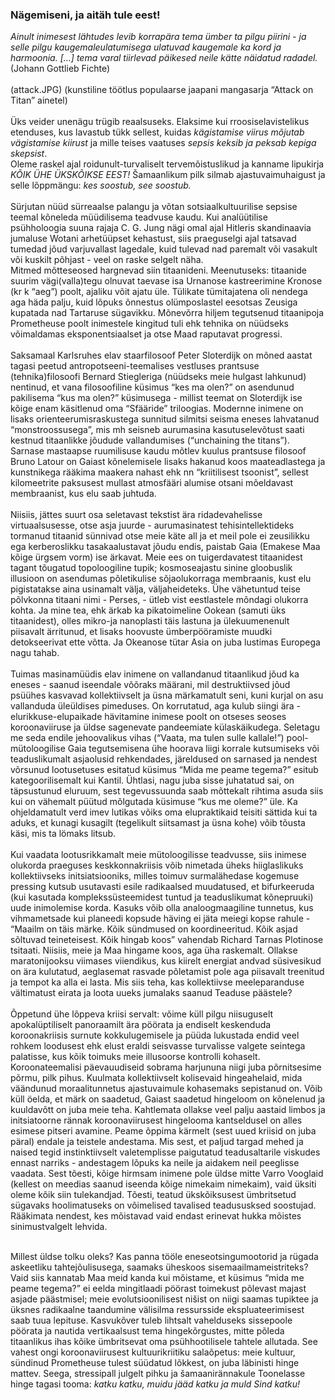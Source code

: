### Nägemiseni, ja aitäh tule eest!
<i>
Ainult inimesest lähtudes levib korrapära tema ümber ta pilgu piirini - ja selle pilgu kaugemaleulatumisega ulatuvad kaugemale ka kord ja harmoonia. […] tema varal tiirlevad päikesed neile kätte näidatud radadel. </i>(Johann Gottlieb Fichte)
<br><br>
(attack.JPG)
(kunstiline töötlus populaarse jaapani mangasarja “Attack on Titan” ainetel)
<br><br>
Üks veider unenägu trügib reaalsuseks. Elaksime kui rroosiselavistelikus etenduses, kus lavastub tükk sellest, kuidas <i>kägistamise viirus mõjutab vägistamise kiirust</i> ja mille teises vaatuses <i>sepsis keksib ja peksab kepiga skepsist</i>. 
<br>Oleme raskel ajal roidunult-turvaliselt tervemõistuslikud ja kanname lipukirja <i>KÕIK ÜHE ÜKSKÕIKSE EEST!</i>  Šamaanlikum pilk silmab ajastuvaimuhaigust ja selle lõppmängu: <i>kes soostub, see soostub.</i> 
<br><br>
Sürjutan nüüd sürreaalse palangu ja võtan sotsiaalkultuurilise sepsise teemal kõneleda müüdilisema teadvuse kaudu. Kui analüütilise psühholoogia suuna rajaja C. G. Jung nägi omal ajal Hitleris skandinaavia jumaluse Wotani arhetüüpset kehastust, siis praeguselgi ajal tatsavad tumedad jõud varjuvallast lagedale, kuid tulevad nad paremalt või vasakult või kuskilt põhjast - veel on raske selgelt näha.   
<br>  
Mitmed mõtteseosed hargnevad siin titaanideni. Meenutuseks: titaanide suurim vägi(valla)tegu olnuvat taevase isa Urnanose kastreerimine Kronose (kr k “aeg”) poolt, ajaliku võit ajatu üle. Tülikate tümitajatena oli nendega aga häda palju, kuid lõpuks õnnestus olümposlastel eesotsas Zeusiga kupatada nad Tartaruse sügavikku. 
Mõnevõrra hiljem tegutsenud titaanipoja Prometheuse poolt inimestele kingitud tuli ehk tehnika on nüüdseks võimaldamas eksponentsiaalset ja otse Maad raputavat progressi.
<br><br>
Saksamaal Karlsruhes elav staarfilosoof Peter Sloterdijk on mõned aastat tagasi peetud antropotseeni-teemalises vestluses prantsuse (tehnika)filosoofi Bernard Stiegleriga  (nüüdseks meie hulgast lahkunud) nentinud, et vana filosoofiline küsimus “kes ma olen?” on asendunud pakilisema “kus ma olen?” küsimusega - millist teemat on Sloterdijk ise kõige enam käsitlenud oma “Sfääride” triloogias. Modernne inimene on lisaks orienteerumisraskustega sunnitud silmitsi seisma eneses lahvatanud “monstroossusega”, mis mh seisneb aurumasina kasutuselevõtust saati kestnud titaanlikke jõudude vallandumises (“unchaining the titans”).  
Sarnase mastaapse ruumilisuse kaudu mõtlev kuulus prantsuse filosoof Bruno Latour on Gaiast kõnelemisele lisaks hakanud koos maateadlastega ja kunstnikega rääkima  maakera nahast ehk nn “kriitilisest tsoonist”, sellest kilomeetrite paksusest mullast atmosfääri alumise otsani mõeldavast membraanist, kus elu saab juhtuda.
<br><br>
Niisiis, jättes suurt osa seletavast tekstist ära ridadevahelisse virtuaalsusesse, otse asja juurde - aurumasinatest tehisintellektideks tormanud titaanid sünnivad otse meie käte all ja et meil pole ei zeusilikku ega kerberoslikku tasakaalustavat jõudu endis, paistab Gaia (Emakese Maa kõige ürgsem vorm) ise ärkavat. Meie ees on tuigerdavatest titaanidest tagant tõugatud topoloogiline tupik; kosmoseajastu sinine gloobuslik illusioon on asendumas põletikulise sõjaolukorraga membraanis, kust elu pigistatakse aina usinamalt välja, väljaheideteks.  
Ühe vähetuntud teise põlvkonna titaani nimi - Perses, - ütleb vist eestlastele mõndagi olukorra kohta. Ja mine tea, ehk ärkab ka pikatoimeline Ookean (samuti üks titaanidest), olles  mikro-ja nanoplasti täis lastuna ja ülekuumenenult piisavalt ärritunud, et lisaks hoovuste ümberpööramiste muudki detokseerivat ette võtta. Ja Okeanose tütar Asia on juba lustimas Europega nagu tahab.   
<br><br>
Tuimas masinamüüdis elav inimene on vallandanud titaanlikud jõud ka eneses - saanud iseendale võõraks määrani, mil destruktiivsed jõud psüühes kasvavad kollektiivselt ja üsna märkamatult seni, kuni kurjal on asu vallanduda üleüldises pimeduses. 
On korrutatud, aga kulub siingi ära - elurikkuse-elupaikade hävitamine inimese poolt on otseses seoses koroonaviiruse ja üldse sagenevate pandeemiate külaskäikudega. 
Seletagu me seda endile jehoovalikus vihas (“Vaata, ma tulen sulle kallale!”) pool-mütoloogilise Gaia tegutsemisena ühe hoorava liigi korrale kutsumiseks või teaduslikumalt asjaolusid rehkendades, järeldused on sarnased ja nendest võrsunud lootusetuses esitatud küsimus “Mida me peame tegema?” esitub kategoorilisemalt kui Kantil. Ühtlasi, nagu juba sisse juhatatud sai, on täpsustunud eluruum, sest tegevussuunda saab mõttekalt rihtima asuda siis kui on vähemalt püütud mõlgutada küsimuse “kus me oleme?” üle. Ka ohjeldamatult verd imev lutikas võiks oma elupraktikaid teisiti sättida kui ta aduks, et kunagi kusagilt (tegelikult siitsamast ja üsna kohe) võib tõusta käsi, mis ta lömaks litsub.
<br><br>
Kui vaadata lootusrikkamalt meie mütoloogilisse teadvusse, siis inimese olukorda praeguses keskkonnakriisis võib nimetada üheks hiiglaslikuks kollektiivseks initsiatsiooniks, milles toimuv surmalähedase kogemuse pressing kutsub usutavasti esile radikaalsed muudatused, et bifurkeeruda (kui kasutada komplekssüsteemidest tuntud ja teaduslikumat kõnepruuki) uude inimolemise korda. Kasuks võib olla analoogmaagiline tunnetus, kus vihmametsade kui planeedi kopsude häving ei jäta meiegi kopse rahule  - “Maailm on täis märke. Kõik sündmused on koordineeritud. Kõik asjad sõltuvad teineteisest. Kõik hingab koos” vahendab Richard Tarnas Plotinose tsitaati. 
Niisiis, meie ja Maa hingame koos, aga üha raskemalt. Ollakse maratonijooksu viimases viiendikus, kus kiirelt energiat andvad süsivesikud on ära kulutatud, aeglasemat rasvade põletamist pole aga piisavalt treenitud ja tempot ka alla ei lasta. Mis siis teha, kas kollektiivse meeleparanduse vältimatust eirata ja loota uueks jumalaks saanud Teaduse päästele?
<br><br>
Õppetund ühe lõppeva kriisi servalt: võime küll pilgu niisuguselt apokalüptiliselt panoraamilt ära pöörata ja endiselt keskenduda koroonakriisis surnute kokkulugemisele ja püüda lukustada endid veel rohkem loodusest ehk elust eraldi seisvasse turvalisse valgete seintega palatisse, kus kõik toimuks meie illusoorse kontrolli kohaselt. Koroonateemalisi päevauudiseid sobrama harjununa niigi juba põrnitsesime põrmu, pilk pihus.  Kuulmata kollektiivselt kolisevaid hingeahelaid, mida väändunud moraalitunnetus ajastuvaimule kohasemaks sepistanud on.
Võib küll öelda, et märk on saadetud, Gaiast saadetud hingeloom on kõnelenud ja kuuldavõtt on juba meie teha. Kahtlemata ollakse veel palju aastaid limbos ja initsiatoorne rännak koroonaviirusest hingelooma kantseldusel on alles esimese pitseri avamine. 
Peame õppima kärmelt (sest uued kriisid on juba päral) endale ja teistele andestama.
Mis sest, et paljud targad mehed ja naised tegid instinktiivselt valetemplisse paigutatud teadusaltarile viskudes ennast narriks - andestagem lõpuks ka neile ja aidakem neil peeglisse vaadata. Sest tõesti, kõige hirmsam inimene pole üldse mitte Varro Vooglaid (kellest on meedias saanud iseenda kõige nimekaim nimekaim), vaid üksiti oleme kõik siin tulekandjad. Tõesti, teatud ükskõiksusest ümbritsetud sügavaks hoolimatuseks on võimelised tavalised teadususksed soostujad. Rääkimata nendest, kes mõistavad vaid endast erinevat hukka mõistes sinimustvalgelt lehvida.
<br><br>

Millest üldse tolku oleks? Kas panna tööle eneseotsingumootorid ja rügada askeetliku tahtejõulisusega, saamaks üheskoos sisemaailmameistriteks? 
Vaid siis kannatab Maa meid kanda kui mõistame, et küsimus  “mida me peame tegema?” ei eelda mingitlaadi pöörast toimekust põlevast majast asjade päästmisel; meie evolutsioonilisest nišist on niigi saamas tupiktee ja üksnes radikaalne taandumine välisilma ressursside ekspluateerimisest saab tuua lepituse. 
Kasvukõver tuleb lihtsalt vahelduseks sissepoole pöörata ja nautida vertikaalsust tema hingekõrgustes, mitte põleda titaanlikus ihas kõike ümbritsevat oma psühhootilisele tahtele allutada. See vahest ongi koroonaviirusest kultuurikriitiku salaõpetus: meie kultuur, sündinud Prometheuse tulest süüdatud lõkkest, on juba läbinisti hinge mattev.
Seega,  stressipall julgelt pihku ja šamaanirännakule Toonelasse hinge tagasi tooma: <i>katku katku, muidu jääd katku ja muld Sind katku!</i>

